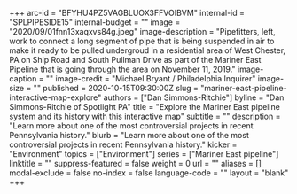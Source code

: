 +++
arc-id = "BFYHU4PZ5VAGBLUOX3FFVOIBVM"
internal-id = "SPLPIPESIDE15"
internal-budget = ""
image = "2020/09/01fnn13xaqxvs84g.jpeg"
image-description = "Pipefitters, left, work to connect a long segment of pipe that is being suspended in air to make it ready to be pulled undergroud in a residential area of West Chester, PA on Ship Road and South Pullman Drive as part of the Mariner East Pipeline that is going through the area on November 11, 2019."
image-caption = ""
image-credit = "Michael Bryant / Philadelphia Inquirer"
image-size = ""
published = 2020-10-15T09:30:00Z
slug = "mariner-east-pipeline-interactive-map-explore"
authors = ["Dan Simmons-Ritchie"]
byline = "Dan Simmons-Ritchie of Spotlight PA"
title = "Explore the Mariner East pipeline system and its history with this interactive map"
subtitle = ""
description = "Learn more about one of the most controversial projects in recent Pennsylvania history."
blurb = "Learn more about one of the most controversial projects in recent Pennsylvania history."
kicker = "Environment"
topics = ["Environment"]
series = ["Mariner East pipeline"]
linktitle = ""
suppress-featured = false
weight = 0
url = ""
aliases = []
modal-exclude = false
no-index = false
language-code = ""
layout = "blank"
+++

<link rel="preload" href="https://interactives.data.spotlightpa.org/2020/mariner-east-scrollytelling/assemble_close.62735c99.jpg" as="image">
<link rel="stylesheet" href="https://unpkg.com/leaflet@1.5.1/dist/leaflet.css" integrity="sha512-xwE/Az9zrjBIphAcBb3F6JVqxf46+CDLwfLMHloNu6KEQCAWi6HcDUbeOfBIptF7tcCzusKFjFw2yuvEpDL9wQ==" crossorigin="">
<link rel="stylesheet" type="text/css" href="https://interactives.data.spotlightpa.org/2020/mariner-east-scrollytelling/styles.c86c3119.css">
<div id="app"></div>
<script src="https://interactives.data.spotlightpa.org/2020/mariner-east-scrollytelling/app.c328ef1a.js"></script>

